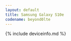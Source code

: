 ```yaml
---
layout: default
title: Samsung Galaxy S10e
codename: beyond0lte
---
```


{% include deviceinfo.md %}

